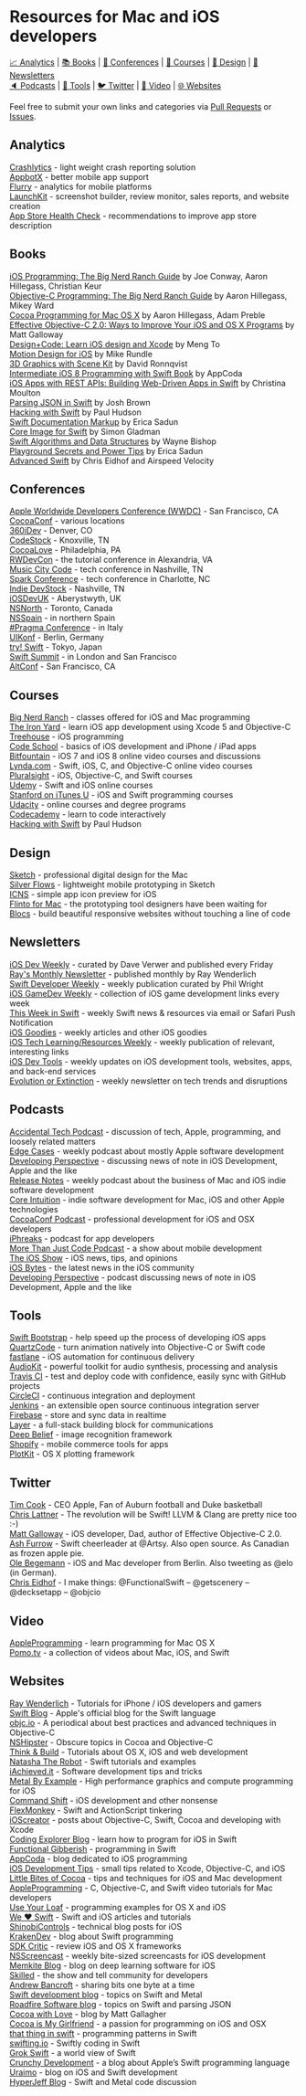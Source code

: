 # Resources for Mac and iOS developers

[:chart_with_upwards_trend: Analytics](#analytics) | [:books: Books](#books) | [:office: Conferences](#conferences) | [:notebook: Courses](#courses) | [:art: Design](#design) | [:newspaper: Newsletters](#newsletters)  
[:speaker: Podcasts](#podcasts) | [:wrench: Tools](#tools) | [:bird: Twitter](#twitter) | [:movie_camera: Video](#video) | [:globe_with_meridians: Websites](#websites)

Feel free to submit your own links and categories via [Pull Requests](https://github.com/knoxcocoa/dev-resources/pulls) or [Issues](https://github.com/knoxcocoa/dev-resources/issues).

## Analytics
[Crashlytics](https://try.crashlytics.com) - light weight crash reporting solution  
[AppbotX](https://appbot.co/appbotx/getstarted) - better mobile app support  
[Flurry](http://www.flurry.com) - analytics for mobile platforms  
[LaunchKit](https://launchkit.io) - screenshot builder, review monitor, sales reports, and website creation  
[App Store Health Check](http://healthcheck.appbot.co/#/) - recommendations to improve app store description

## Books
[iOS Programming: The Big Nerd Ranch Guide](http://www.amazon.com/iOS-Programming-Ranch-Edition-Guides/dp/0321942051/) by Joe Conway, Aaron Hillegass, Christian Keur  
[Objective-C Programming: The Big Nerd Ranch Guide](http://www.amazon.com/Objective-C-Programming-Ranch-Edition-Guides/dp/032194206X/) by Aaron Hillegass, Mikey Ward  
[Cocoa Programming for Mac OS X](http://www.amazon.com/Cocoa-Programming-Mac-OS-4th/dp/0321774086/) by Aaron Hillegass, Adam Preble  
[Effective Objective-C 2.0: Ways to Improve Your iOS and OS X Programs](http://www.amazon.com/Effective-Objective-C-2-0-Specific-Development/dp/0321917014/) by Matt Galloway  
[Design+Code: Learn iOS design and Xcode](https://designcode.io/) by Meng To   
[Motion Design for iOS](http://designthencode.com) by Mike Rundle  
[3D Graphics with Scene Kit](http://ronnqvi.st/book/) by David Ronnqvist  
[Intermediate iOS 8 Programming with Swift Book](http://www.appcoda.com/intermediate-swift-programming-book/) by AppCoda  
[iOS Apps with REST APIs: Building Web-Driven Apps in Swift](https://leanpub.com/iosappswithrest/c/launch) by Christina Moulton  
[Parsing JSON in Swift](http://roadfiresoftware.com/parsing-json-in-swift/) by Josh Brown  
[Hacking with Swift](https://www.hackingwithswift.com) by Paul Hudson  
[Swift Documentation Markup](https://itunes.apple.com/us/book/swift-documentation-markup/id1049010423?mt=11) by Erica Sadun  
[Core Image for Swift](https://itunes.apple.com/gb/book/core-image-for-swift/id1073029980) by Simon Gladman  
[Swift Algorithms and Data Structures](http://shop.waynewbishop.com) by Wayne Bishop  
[Playground Secrets and Power Tips](https://itunes.apple.com/us/book/playground-secrets-power-tips/id982838034) by Erica Sadun  
[Advanced Swift](https://www.objc.io/books/advanced-swift/) by Chris Eidhof and Airspeed Velocity

## Conferences
[Apple Worldwide Developers Conference (WWDC)](https://developer.apple.com/wwdc/) - San Francisco, CA  
[CocoaConf](http://cocoaconf.com) - various locations  
[360iDev](http://360idev.com) - Denver, CO  
[CodeStock](http://www.codestock.org) - Knoxville, TN  
[CocoaLove](http://cocoalove.org) - Philadelphia, PA  
[RWDevCon](http://www.rwdevcon.com) - the tutorial conference in Alexandria, VA  
[Music City Code](http://www.musiccitycode.com) - tech conference in Nashville, TN  
[Spark Conference](http://sparkconf.org) - tech conference in Charlotte, NC  
[Indie DevStock](http://www.indiedevstock.com/2016/) - Nashville, TN  
[iOSDevUK](http://iosdevuk.com) - Aberystwyth, UK  
[NSNorth](http://nsnorth.ca) - Toronto, Canada  
[NSSpain](http://nsspain.com) - in northern Spain  
[#Pragma Conference](http://pragmaconference.com) - in Italy  
[UIKonf](http://www.uikonf.com) - Berlin, Germany  
[try! Swift](http://www.tryswiftconf.com/en) - Tokyo, Japan  
[Swift Summit](https://www.swiftsummit.com) - in London and San Francisco  
[AltConf](http://www.altconf.com) - San Francisco, CA  

## Courses
[Big Nerd Ranch](http://www.bignerdranch.com/) - classes offered for iOS and Mac programming  
[The Iron Yard](http://theironyard.com/academy/) - learn iOS app development using Xcode 5 and Objective-C  
[Treehouse](http://teamtreehouse.com/features/ios) - iOS programming  
[Code School](https://www.codeschool.com/paths/ios) - basics of iOS development and iPhone / iPad apps  
[Bitfountain](http://bitfountain.io) - iOS 7 and iOS 8 online video courses and discussions  
[Lynda.com](http://www.lynda.com) - Swift, iOS, C, and Objective-C online video courses  
[Pluralsight](http://www.pluralsight.com) - iOS, Objective-C, and Swift courses  
[Udemy](https://www.udemy.com) - Swift and iOS online courses  
[Stanford on iTunes U](https://itunes.stanford.edu/index.html) - iOS and Swift programming courses  
[Udacity](https://www.udacity.com) - online courses and degree programs  
[Codecademy](https://www.codecademy.com) - learn to code interactively  
[Hacking with Swift](https://www.hackingwithswift.com) by Paul Hudson  

## Design
[Sketch](https://www.sketchapp.com) - professional digital design for the Mac  
[Silver Flows](http://silverflows.com) - lightweight mobile prototyping in Sketch  
[ICNS](http://geticns.com) - simple app icon preview for iOS  
[Flinto for Mac](https://www.flinto.com/mac) - the prototyping tool designers have been waiting for  
[Blocs](http://blocsapp.com) - build beautiful responsive websites without touching a line of code  

## Newsletters
[iOS Dev Weekly](http://iosdevweekly.com) - curated by Dave Verwer and published every Friday  
[Ray's Monthly Newsletter](http://www.raywenderlich.com) - published monthly by Ray Wenderlich  
[Swift Developer Weekly](http://swiftdevweekly.co) - weekly publication curated by Phil Wright  
[iOS GameDev Weekly](http://iosgamedevweekly.com) - collection of iOS game development links every week  
[This Week in Swift](http://swiftnews.curated.co) - weekly Swift news & resources via email or Safari Push Notification  
[iOS Goodies](http://ios-goodies.com) - weekly articles and other iOS goodies  
[iOS Tech Learning/Resources Weekly](https://darrellnicholas-com.curated.co) - weekly publication of relevant, interesting links  
[iOS Dev Tools](https://iosdev.tools) - weekly updates on iOS development tools, websites, apps, and back-end services  
[Evolution or Extinction](http://evolutionorextinction.com) - weekly newsletter on tech trends and disruptions  

## Podcasts
[Accidental Tech Podcast](http://atp.fm) - discussion of tech, Apple, programming, and loosely related matters  
[Edge Cases](http://edgecasesshow.com) - weekly podcast about mostly Apple software development  
[Developing Perspective](http://developingperspective.com) - discussing news of note in iOS Development, Apple and the like  
[Release Notes](http://releasenotes.tv/aboutthepodcast/) - weekly podcast about the business of Mac and iOS indie software development  
[Core Intuition](http://www.coreint.org) - indie software development for Mac, iOS and other Apple technologies  
[CocoaConf Podcast](http://cocoaconf.com/podcast) - professional development for iOS and OSX developers  
[iPhreaks](http://devchat.tv/iphreaks) - podcast for app developers  
[More Than Just Code Podcast](http://www.mtjc.fm) - a show about mobile development  
[The iOS Show](http://www.wehavecommunicators.com) - iOS news, tips, and opinions  
[iOS Bytes](https://iosbytes.codeschool.com) - the latest news in the iOS community  
[Developing Perspective](http://developingperspective.com) - podcast discussing news of note in iOS Development, Apple and the like

## Tools
[Swift Bootstrap](http://www.swiftbootstrap.com) - help speed up the process of developing iOS apps  
[QuartzCode](http://www.quartzcodeapp.com) - turn animation natively into Objective-C or Swift code  
[fastlane](https://fastlane.tools) - iOS automation for continuous delivery  
[AudioKit](http://audiokit.io) - powerful toolkit for audio synthesis, processing and analysis  
[Travis CI](https://travis-ci.org) - test and deploy code with confidence, easily sync with GitHub projects  
[CircleCI](https://circleci.com) - continuous integration and deployment  
[Jenkins](http://jenkins-ci.org) - an extensible open source continuous integration server  
[Firebase](https://www.firebase.com) - store and sync data in realtime  
[Layer](https://layer.com) - a full-stack building block for communications  
[Deep Belief](https://github.com/jetpacapp/DeepBeliefSDK) - image recognition framework  
[Shopify](https://developers.shopify.com) - mobile commerce tools for apps  
[PlotKit](https://github.com/aleph7/PlotKit) - OS X plotting framework  

## Twitter
[Tim Cook](https://twitter.com/tim_cook) - CEO Apple, Fan of Auburn football and Duke basketball  
[Chris Lattner](https://twitter.com/clattner_llvm) - The revolution will be Swift! LLVM & Clang are pretty nice too :-)  
[Matt Galloway](https://twitter.com/mattjgalloway) - iOS developer, Dad, author of Effective Objective-C 2.0.  
[Ash Furrow](https://twitter.com/ashfurrow) - Swift cheerleader at @Artsy. Also open source. As Canadian as frozen apple pie.  
[Ole Begemann](https://twitter.com/olebegemann) - iOS and Mac developer from Berlin. Also tweeting as @elo (in German).  
[Chris Eidhof](https://twitter.com/chriseidhof) - I make things: @FunctionalSwift – @getscenery – @decksetapp – @objcio  

## Video
[AppleProgramming](https://www.youtube.com/user/AppleProgramming) - learn programming for Mac OS X  
[Pomo.tv](http://www.pomo.tv) - a collection of videos about Mac, iOS, and Swift  

## Websites
[Ray Wenderlich](http://www.raywenderlich.com) - Tutorials for iPhone / iOS developers and gamers  
[Swift Blog](https://developer.apple.com/swift/blog/) - Apple's official blog for the Swift language  
[objc.io](http://www.objc.io) - A periodical about best practices and advanced techniques in Objective-C  
[NSHipster](http://nshipster.com) - Obscure topics in Cocoa and Objective-C  
[Think & Build](http://www.thinkandbuild.it) - Tutorials about OS X, iOS and web development  
[Natasha The Robot](http://natashatherobot.com) - Swift tutorials and examples  
[iAchieved.it](http://dev.iachieved.it/iachievedit/) - Software development tips and tricks  
[Metal By Example](http://metalbyexample.com) - High performance graphics and compute programming for iOS  
[Command Shift](http://commandshift.co.uk) - iOS development and other nonsense  
[FlexMonkey](http://flexmonkey.blogspot.com) - Swift and ActionScript tinkering  
[iOScreator](http://www.ioscreator.com) - posts about Objective-C, Swift, Cocoa and developing with Xcode  
[Coding Explorer Blog](http://www.codingexplorer.com) - learn how to program for iOS in Swift  
[Functional Gibberish](http://www.functionalgibberish.com) - programming in Swift  
[AppCoda](http://www.appcoda.com) - blog dedicated to iOS programming  
[iOS Development Tips](http://iosdevtips.co) - small tips related to Xcode, Objective-C, and iOS  
[Little Bites of Cocoa](http://littlebitesofcocoa.com) - tips and techniques for iOS and Mac development  
[AppleProgramming](https://www.youtube.com/user/AppleProgramming) - C, Objective-C, and Swift video tutorials for Mac developers  
[Use Your Loaf](http://useyourloaf.com) - programming examples for OS X and iOS  
[We ❤ Swift](https://www.weheartswift.com) - Swift and iOS articles and tutorials  
[ShinobiControls](https://www.shinobicontrols.com/blog) - technical blog posts for iOS  
[KrakenDev](http://krakendev.io) - blog about Swift programming  
[SDK Critic](http://www.sdkcritic.com) - review iOS and OS X frameworks  
[NSScreencast](http://nsscreencast.com) - weekly bite-sized screencasts for iOS development  
[Memkite Blog](http://memkite.com/blog/) - blog on deep learning software for iOS  
[Skilled](http://www.skilled.io) - the show and tell community for developers  
[Andrew Bancroft](https://www.andrewcbancroft.com) - sharing bits one byte at a time  
[Swift development blog](http://mhorga.org) - topics on Swift and Metal  
[Roadfire Software blog](http://roadfiresoftware.com/blog/) - topics on Swift and parsing JSON  
[Cocoa with Love](http://cocoawithlove.com) - blog by Matt Gallagher  
[Cocoa is My Girlfriend](http://www.cimgf.com) - a passion for programming on iOS and OSX  
[that thing in swift](https://thatthinginswift.com) - programming patterns in Swift  
[swifting.io](https://swifting.io) - Swiftly coding in Swift  
[Grok Swift](https://grokswift.com) - a world view of Swift  
[Crunchy Development](http://alisoftware.github.io) - a blog about Apple’s Swift programming language  
[Uraimo](https://www.uraimo.com) - blog on iOS and Swift development  
[HyperJeff Blog](http://blog.hyperjeff.net) - Swift and Metal code discussion  

